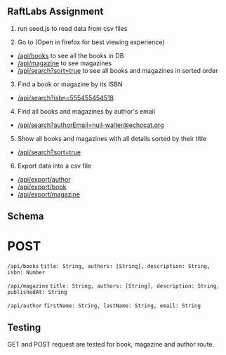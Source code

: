 ## RaftLabs Assignment

1. run seed.js to read data from csv files



2. Go to (Open in firefox for best viewing experience)
- [/api/books](https://library-manager-three.vercel.app/api/book) to see all the books in DB
- [/api/magazine](https://library-manager-three.vercel.app/api/magazine) to see magazines 
- [/api/search?sort=true](https://library-manager-three.vercel.app/api/search?sort=true) to see all books and magazines in sorted order

3. Find a book or magazine by its ISBN
- [/api/search?isbn=555455454518](https://library-manager-three.vercel.app/api/search?isbn=555455454518)

4. Find all books and magazines by author's email
- [/api/search?authorEmail=null-walter@echocat.org](https://library-manager-three.vercel.app/api/search?authorEmail=null-walter@echocat.org)

5. Show all books and magazines with all details sorted by their title
- [/api/search?sort=true](https://library-manager-three.vercel.app/api/search?sort=true)

6. Export data into a csv file
- [/api/export/author](https://library-manager-three.vercel.app/api/export/author)
- [/api/export/book](https://library-manager-three.vercel.app/api/export/book)
- [/api/export/magazine](https://library-manager-three.vercel.app/api/export/magazine)


## Schema

# POST

`/api/books`
`title: String,
authors: [String],
description: String,
isbn: Number`


`/api/magazine`
`title: String,
authors: [String],
description: String,
publishedAt: String`

`/api/author`
`firstName: String,
lastName: String,
email: String`


## Testing

GET and POST request are tested for book, magazine and author route.
